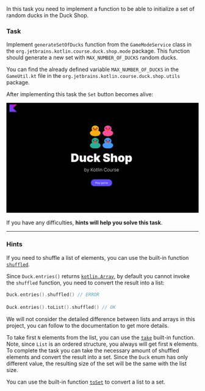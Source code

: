 In this task you need to implement a function
to be able to initialize a set of random ducks in the Duck Shop.

### Task

Implement `generateSetOfDucks` function from the `GameModeService` class in
the `org.jetbrains.kotlin.course.duck.shop.mode` package.
This function should generate a new set with `MAX_NUMBER_OF_DUCKS` random ducks.

You can find the already defined variable `MAX_NUMBER_OF_DUCKS`
in the `GameUtil.kt` file in the `org.jetbrains.kotlin.course.duck.shop.utils` package.

After implementing this task the `Set` button becomes alive:

![Current state](../../utils/src/main/resources/images/duck/shop/states/state_2.gif)

If you have any difficulties, **hints will help you solve this task**.

----

### Hints

<div class="hint" title="How can I shuffle a list of elements?">

If you need to shuffle a list of elements, you can use the built-in function [`shuffled`](https://kotlinlang.org/api/latest/jvm/stdlib/kotlin.collections/shuffled.html).

Since `Duck.entries()` returns [`kotlin.Array`](https://kotlinlang.org/docs/arrays.html), by default you cannot invoke the `shuffled` function, you need to convert the result into a list:
```kotlin
Duck.entries().shuffled() // ERROR

Duck.entries().toList().shuffled() // OK
```

We will not consider the detailed difference between lists and arrays in this project, you can follow to the documentation to get more details.
</div>

<div class="hint" title="How can I take N first elements from a list?">

To take first `N` elements from the list, you can use the [`take`](https://kotlinlang.org/api/latest/jvm/stdlib/kotlin.collections/take.html) built-in function.
Note, since `List` is an ordered structure, you always will get first `N` elements.
To complete the task you can take the necessary amount of shuffled elements and convert the result into a set.
Since the `Duck` enum has only different value, the resulting size of the set will be the same with the list size.
</div>

<div class="hint" title="How can I convert a list to a set">

You can use the built-in function [`toSet`](https://kotlinlang.org/api/latest/jvm/stdlib/kotlin.collections/to-set.html) to convert a list to a set.
</div>
